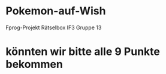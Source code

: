 # Pokemon-auf-Wish
Fprog-Projekt Rätselbox IF3 Gruppe 13


# könnten wir bitte alle 9 Punkte bekommen
